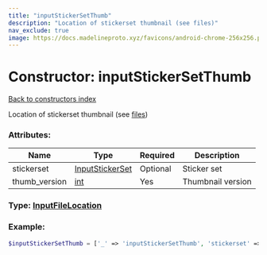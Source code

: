 ```yaml
---
title: "inputStickerSetThumb"
description: "Location of stickerset thumbnail (see files)"
nav_exclude: true
image: https://docs.madelineproto.xyz/favicons/android-chrome-256x256.png
---
```

# Constructor: inputStickerSetThumb  
[Back to constructors index](/API_docs/constructors/index.html)



Location of stickerset thumbnail (see [files](https://core.telegram.org/api/files))

### Attributes:

| Name     |    Type       | Required | Description |
|----------|---------------|----------|-------------|
|stickerset|[InputStickerSet](/API_docs/types/InputStickerSet.html) | Optional|Sticker set|
|thumb\_version|[int](/API_docs/types/int.html) | Yes|Thumbnail version|



### Type: [InputFileLocation](/API_docs/types/InputFileLocation.html)


### Example:

```php
$inputStickerSetThumb = ['_' => 'inputStickerSetThumb', 'stickerset' => InputStickerSet, 'thumb_version' => int];
```  

